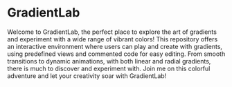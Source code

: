 # GradientLab

Welcome to GradientLab, the perfect place to explore the art of gradients and experiment with a wide range of vibrant colors! This repository offers an interactive environment where users can play and create with gradients, using predefined views and commented code for easy editing. From smooth transitions to dynamic animations, with both linear and radial gradients, there is much to discover and experiment with. Join me on this colorful adventure and let your creativity soar with GradientLab!
